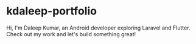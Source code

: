 # kdaleep-portfolio
Hi, I'm Daleep Kumar, an Android developer exploring Laravel and Flutter. Check out my work and let's build something great!
